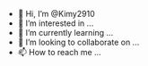 - 👋 Hi, I’m @Kimy2910
- 👀 I’m interested in ...
- 🌱 I’m currently learning ...
- 💞️ I’m looking to collaborate on ...
- 📫 How to reach me ...

<!---
Kimy2910/Kimy2910 is a ✨ special ✨ repository because its `README.md` (this file) appears on your GitHub profile.
You can click the Preview link to take a look at your changes.
--->
